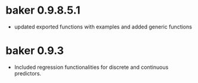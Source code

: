 # baker 0.9.8.5.1

* updated exported functions with examples and added generic functions

# baker 0.9.3

* Included regression functionalities for discrete and continuous predictors.



